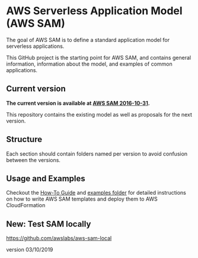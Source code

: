 # AWS Serverless Application Model (AWS SAM)

The goal of AWS SAM is to define a standard application model for serverless
applications.

This GitHub project is the starting point for AWS SAM, and contains general
information, information about the model, and examples of common applications.

## Current version

**The current version is available
at [AWS SAM 2016-10-31](versions/2016-10-31.md).**

This repository contains the existing model as well as proposals for the next
version.

## Structure

Each section should contain folders named per version to avoid confusion between
the versions.

## Usage and Examples
Checkout the [How-To Guide](HOWTO.md) and [examples folder](examples/) for 
detailed instructions on how to write AWS SAM templates and deploy them 
to AWS CloudFormation

## New: Test SAM locally
https://github.com/awslabs/aws-sam-local

version 03/10/2019
